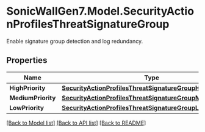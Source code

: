 # SonicWallGen7.Model.SecurityActionProfilesThreatSignatureGroup
Enable signature group detection and log redundancy.

## Properties

Name | Type | Description | Notes
------------ | ------------- | ------------- | -------------
**HighPriority** | [**SecurityActionProfilesThreatSignatureGroupHighPriority**](SecurityActionProfilesThreatSignatureGroupHighPriority.md) |  | [optional] 
**MediumPriority** | [**SecurityActionProfilesThreatSignatureGroupMediumPriority**](SecurityActionProfilesThreatSignatureGroupMediumPriority.md) |  | [optional] 
**LowPriority** | [**SecurityActionProfilesThreatSignatureGroupLowPriority**](SecurityActionProfilesThreatSignatureGroupLowPriority.md) |  | [optional] 

[[Back to Model list]](../README.md#documentation-for-models) [[Back to API list]](../README.md#documentation-for-api-endpoints) [[Back to README]](../README.md)

